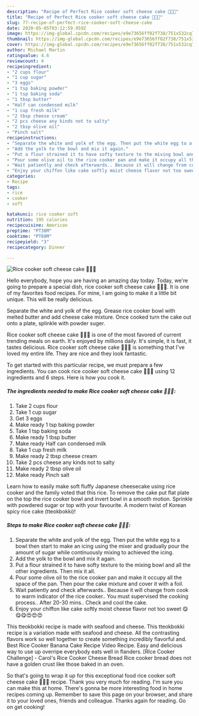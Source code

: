 ```yaml
---
description: "Recipe of Perfect Rice cooker soft cheese cake 🎂🎂🎂"
title: "Recipe of Perfect Rice cooker soft cheese cake 🎂🎂🎂"
slug: 77-recipe-of-perfect-rice-cooker-soft-cheese-cake
date: 2020-05-05T03:12:59.959Z
image: https://img-global.cpcdn.com/recipes/e9e73656ff02f738/751x532cq70/rice-cooker-soft-cheese-cake-🎂🎂🎂-recipe-main-photo.jpg
thumbnail: https://img-global.cpcdn.com/recipes/e9e73656ff02f738/751x532cq70/rice-cooker-soft-cheese-cake-🎂🎂🎂-recipe-main-photo.jpg
cover: https://img-global.cpcdn.com/recipes/e9e73656ff02f738/751x532cq70/rice-cooker-soft-cheese-cake-🎂🎂🎂-recipe-main-photo.jpg
author: Michael Martin
ratingvalue: 4.6
reviewcount: 4
recipeingredient:
- "2 cups flour"
- "1 cup sugar"
- "3 eggs"
- "1 tsp baking powder"
- "1 tsp baking soda"
- "1 tbsp butter"
- "Half can condensed milk"
- "1 cup fresh milk"
- "2 tbsp cheese cream"
- "2 pcs cheese any kinds not to salty"
- "2 tbsp olive oil"
- "Pinch salt"
recipeinstructions:
- "Separate the white and yolk of the egg. Then put the white egg to a bowl then start to make an icing using the mixer and gradually pour the amount of sugar while continuously mixing to achieved the icing."
- "Add the yolk to the bowl and mix it again."
- "Put a flour strained it to have softy texture to the mixing bowl and all the other ingredients. Then mix it all."
- "Pour some olive oil to the rice cooker pan and make it occupy all the space of the pan. Then pour the cake mixture and cover it with a foil."
- "Wait patiently and check afterwards.. Because it will change from cook to warm indicator of the rice cooker.. You must supervised the cooking process.. After 20-30 mins.. Check and cool the cake."
- "Enjoy your chiffon like cake softly moist cheese flavor not too sweet 😋😋😋😍😍😍"
categories:
- Recipe
tags:
- rice
- cooker
- soft

katakunci: rice cooker soft 
nutrition: 195 calories
recipecuisine: American
preptime: "PT38M"
cooktime: "PT60M"
recipeyield: "3"
recipecategory: Dinner

---
```



![Rice cooker soft cheese cake 🎂🎂🎂](https://img-global.cpcdn.com/recipes/e9e73656ff02f738/751x532cq70/rice-cooker-soft-cheese-cake-🎂🎂🎂-recipe-main-photo.jpg)

Hello everybody, hope you are having an amazing day today. Today, we're going to prepare a special dish, rice cooker soft cheese cake 🎂🎂🎂. It is one of my favorites food recipes. For mine, I am going to make it a little bit unique. This will be really delicious.

Separate the white and yolk of the egg. Grease rice cooker bowl with melted butter and add cheese cake mixture. Once cooked turn the cake out onto a plate, splinkle with powder suger.

Rice cooker soft cheese cake 🎂🎂🎂 is one of the most favored of current trending meals on earth. It's enjoyed by millions daily. It's simple, it is fast, it tastes delicious. Rice cooker soft cheese cake 🎂🎂🎂 is something that I've loved my entire life. They are nice and they look fantastic.


To get started with this particular recipe, we must prepare a few ingredients. You can cook rice cooker soft cheese cake 🎂🎂🎂 using 12 ingredients and 6 steps. Here is how you cook it.

<!--inarticleads1-->

##### The ingredients needed to make Rice cooker soft cheese cake 🎂🎂🎂:

1. Take 2 cups flour
1. Take 1 cup sugar
1. Get 3 eggs
1. Make ready 1 tsp baking powder
1. Take 1 tsp baking soda
1. Make ready 1 tbsp butter
1. Make ready Half can condensed milk
1. Take 1 cup fresh milk
1. Make ready 2 tbsp cheese cream
1. Take 2 pcs cheese any kinds not to salty
1. Make ready 2 tbsp olive oil
1. Make ready Pinch salt


Learn how to easily make soft fluffy Japanese cheesecake using rice cooker and the family voted that this rice. To remove the cake put flat plate on the top the rice cooker bowl and invert bowl in a smooth motion. Sprinkle with powdered sugar or top with your favourite. A modern twist of Korean spicy rice cake (tteokbokki)! 

<!--inarticleads2-->

##### Steps to make Rice cooker soft cheese cake 🎂🎂🎂:

1. Separate the white and yolk of the egg. Then put the white egg to a bowl then start to make an icing using the mixer and gradually pour the amount of sugar while continuously mixing to achieved the icing.
1. Add the yolk to the bowl and mix it again.
1. Put a flour strained it to have softy texture to the mixing bowl and all the other ingredients. Then mix it all.
1. Pour some olive oil to the rice cooker pan and make it occupy all the space of the pan. Then pour the cake mixture and cover it with a foil.
1. Wait patiently and check afterwards.. Because it will change from cook to warm indicator of the rice cooker.. You must supervised the cooking process.. After 20-30 mins.. Check and cool the cake.
1. Enjoy your chiffon like cake softly moist cheese flavor not too sweet 😋😋😋😍😍😍


This tteokbokki recipe is made with seafood and cheese. This tteokbokki recipe is a variation made with seafood and cheese. All the contrasting flavors work so well together to create something incredibly flavorful and. Best Rice Cooker Banana Cake Recipe Video Recipe. Easy and delicious way to use up overripe everybody eats well in flanders. [RIce Cooker Challenge] - Carol&#39;s Rice Cooker Cheese Bread Rice cooker bread does not have a golden crust like those baked in an oven. 

So that's going to wrap it up for this exceptional food rice cooker soft cheese cake 🎂🎂🎂 recipe. Thank you very much for reading. I'm sure you can make this at home. There's gonna be more interesting food in home recipes coming up. Remember to save this page on your browser, and share it to your loved ones, friends and colleague. Thanks again for reading. Go on get cooking!
